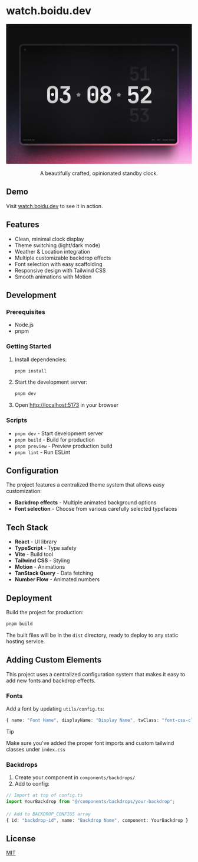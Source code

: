 # watch.boidu.dev

![Banner](public/banner.png)

<p align="center">A beautifully crafted, opinionated standby clock.</p>

## Demo

Visit [watch.boidu.dev](https://watch.boidu.dev) to see it in action.

## Features

- Clean, minimal clock display
- Theme switching (light/dark mode)
- Weather & Location integration
- Multiple customizable backdrop effects
- Font selection with easy scaffolding
- Responsive design with Tailwind CSS
- Smooth animations with Motion

## Development

### Prerequisites

- Node.js
- pnpm

### Getting Started

1. Install dependencies:
   ```bash
   pnpm install
   ```

2. Start the development server:
   ```bash
   pnpm dev
   ```

3. Open [http://localhost:5173](http://localhost:5173) in your browser

### Scripts

- `pnpm dev` - Start development server
- `pnpm build` - Build for production
- `pnpm preview` - Preview production build
- `pnpm lint` - Run ESLint

## Configuration

The project features a centralized theme system that allows easy customization:

- **Backdrop effects** - Multiple animated background options
- **Font selection** - Choose from various carefully selected typefaces

## Tech Stack

- **React** - UI library
- **TypeScript** - Type safety
- **Vite** - Build tool
- **Tailwind CSS** - Styling
- **Motion** - Animations
- **TanStack Query** - Data fetching
- **Number Flow** - Animated numbers

## Deployment

Build the project for production:

```bash
pnpm build
```

The built files will be in the `dist` directory, ready to deploy to any static hosting service.

## Adding Custom Elements

This project uses a centralized configuration system that makes it easy to add new fonts and backdrop effects.

### Fonts

Add a font by updating `utils/config.ts`:

```typescript
{ name: "Font Name", displayName: "Display Name", twClass: "font-css-class" }
```

> [!TIP]
> Make sure you've added the proper font imports and custom tailwind classes under `index.css`

### Backdrops

1. Create your component in `components/backdrops/`
2. Add to config:

```typescript
// Import at top of config.ts
import YourBackdrop from "@/components/backdrops/your-backdrop";

// Add to BACKDROP_CONFIGS array
{ id: "backdrop-id", name: "Backdrop Name", component: YourBackdrop }
```

## License

[MIT](./LICENSE)
